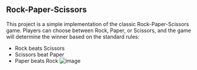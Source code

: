 ## Rock-Paper-Scissors
This project is a simple implementation of the classic Rock-Paper-Scissors game. Players can choose between Rock, Paper, or Scissors, and the game will determine the winner based on the standard rules:
- Rock beats Scissors
- Scissors beat Paper
- Paper beats Rock
![image](https://github.com/user-attachments/assets/1f97a207-2c93-4ff6-bbcc-30a116e3030f)
